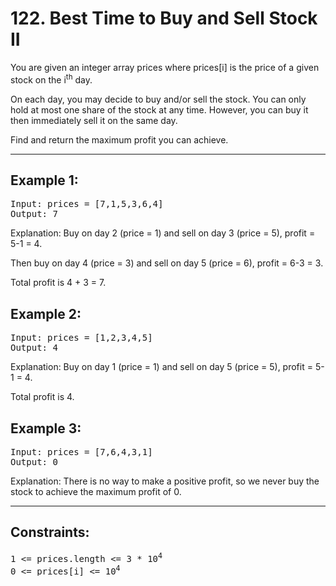 # 122. Best Time to Buy and Sell Stock II

You are given an integer array prices where prices[i] is the price of a given stock on the i<sup>th</sup> day.

On each day, you may decide to buy and/or sell the stock. You can only hold at most one share of the stock at any time. However, you can buy it then immediately sell it on the same day.

Find and return the maximum profit you can achieve.

---

## Example 1:
<pre>
Input: prices = [7,1,5,3,6,4]
Output: 7
</pre>
Explanation: Buy on day 2 (price = 1) and sell on day 3 (price = 5), profit = 5-1 = 4.

Then buy on day 4 (price = 3) and sell on day 5 (price = 6), profit = 6-3 = 3.

Total profit is 4 + 3 = 7.


## Example 2:
<pre>
Input: prices = [1,2,3,4,5]
Output: 4
</pre>
Explanation: Buy on day 1 (price = 1) and sell on day 5 (price = 5), profit = 5-1 = 4.

Total profit is 4.

## Example 3:
<pre>
Input: prices = [7,6,4,3,1]
Output: 0
</pre>
Explanation: There is no way to make a positive profit, so we never buy the stock to achieve the maximum profit of 0.
 
---

## Constraints:
<pre>
1 <= prices.length <= 3 * 10<sup>4</sup>
0 <= prices[i] <= 10<sup>4</sup>
</pre>
